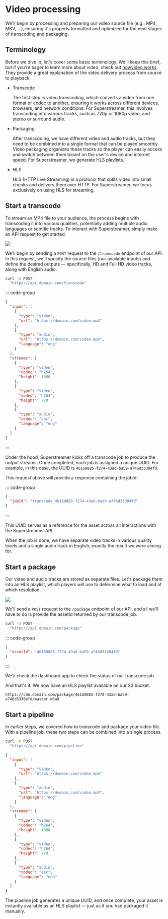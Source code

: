 # Video processing

We'll begin by processing and preparing our video source file (e.g., MP4, MKV, ...), ensuring it's properly formatted and optimized for the next stages of transcoding and packaging.

## Terminology

Before we dive in, let's cover some basic terminology. We'll keep this brief, but if you're eager to learn more about video, check out [howvideo.works](https://howvideo.works/). They provide a great explanation of the video delivery process from source to playback.

- Transcode

  The first step is video transcoding, which converts a video from one format or codec to another, ensuring it works across different devices, browsers, and network conditions. For Superstreamer, this involves transcoding into various tracks, such as 720p or 1080p video, and stereo or surround audio.

- Packaging

  After transcoding, we have different video and audio tracks, but they need to be combined into a single format that can be played smoothly. Video packaging organizes these tracks so the player can easily access and switch between them based on the user's device and internet speed. For Superstreamer, we generate HLS playlists.

- HLS

  HLS (HTTP Live Streaming) is a protocol that splits video into small chunks and delivers them over HTTP. For Superstreamer, we focus exclusively on using HLS for streaming.

## Start a transcode <Badge type="info" text="Step 1" />

To stream an MP4 file to your audience, the process begins with transcoding it into various qualities, potentially adding multiple audio languages or subtitle tracks. To interact with Superstreamer, simply make an API request to get started.

<img class="schema" src="/schema-transcode.png" />

We'll begin by sending a `POST` request to the `/transcode` endpoint of our API. In this request, we'll specify the source files (our available inputs) and define the desired outputs — specifically, HD and Full HD video tracks, along with English audio.

```sh
curl -X POST
  "https://api.domain.com/transcode"

```

::: code-group

```json [Request]
{
  "input": [
    {
      "type": "video",
      "url": "https://domain.com/video.mp4"
    },
    {
      "type": "audio",
      "url": "https://domain.com/video.mp4",
      "language": "eng"
    }
  ],
  "streams": [
    {
      "type": "video",
      "codec": "h264",
      "height": 1080
    },
    {
      "type": "video",
      "codec": "h264",
      "height": 720
    },
    {
      "type": "audio",
      "codec": "aac",
      "language": "eng"
    }
  ]
}
```

:::

Under the hood, Superstreamer kicks off a transcode job to produce the output streams. Once completed, each job is assigned a unique UUID. For example, in this case, the UUID is `46169885-f274-43ad-ba59-a746d33304fd`.

This request above will provide a response containing the jobId:

::: code-group

```json [Response]
{
  "jobId": "transcode_46169885-f274-43ad-ba59-a746d33304fd"
}
```

:::

This UUID serves as a reference for the asset across all interactions with the Superstreamer API.

When the job is done, we have separate video tracks in various quality levels and a single audio track in English, exactly the result we were aiming for.

## Start a package <Badge type="info" text="Step 2" />

Our video and audio tracks are stored as separate files. Let's package them into an HLS playlist, which players will use to determine what to load and at which resolution.

<img class="schema" src="/schema-package.png" />

We'll send a `POST` request to the `/package` endpoint of our API, and all we'll have to do is provide the assetId returned by our transcode job.

```sh
curl -X POST
  "https://api.domain.com/package"
```

::: code-group

```json [Request]
{
  "assetId": "46169885-f274-43ad-ba59-a746d33304fd"
}
```

:::

We'll check the dashboard app to check the status of our transcode job.

And that's it. We now have an HLS playlist available on our S3 bucket.

```
https://cdn.domain.com/package/46169885-f274-43ad-ba59-a746d33304fd/master.m3u8
```

## Start a pipeline

In earlier steps, we covered how to transcode and package your video file. With a pipeline job, these two steps can be combined into a single process.

```sh
curl -X POST
  "https://api.domain.com/pipeline"

```

```json [Request]
{
  "input": [
    {
      "type": "video",
      "url": "https://domain.com/video.mp4"
    },
    {
      "type": "audio",
      "url": "https://domain.com/video.mp4",
      "language": "eng"
    }
  ],
  "streams": [
    {
      "type": "video",
      "codec": "h264",
      "height": 1080
    },
    {
      "type": "video",
      "codec": "h264",
      "height": 720
    },
    {
      "type": "audio",
      "codec": "aac",
      "language": "eng"
    }
  ]
}
```


The pipeline job generates a unique UUID, and once complete, your asset is instantly available as an HLS playlist — just as if you had packaged it manually.